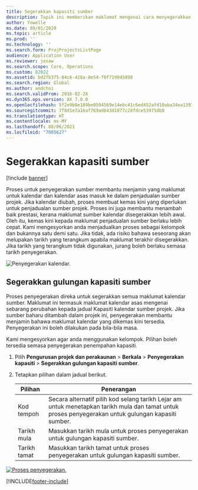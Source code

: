 ```yaml
---
title: Segerakkan kapasiti sumber
description: Topik ini memberikan maklumat mengenai cara menyegerakkan kapasiti sumber merentasi kalendar dan projek.
author: Yowelle
ms.date: 09/01/2020
ms.topic: article
ms.prod: ''
ms.technology: ''
ms.search.form: ProjProjectsListPage
audience: Application User
ms.reviewer: josaw
ms.search.scope: Core, Operations
ms.custom: 82022
ms.assetid: bd2fb375-84c6-428a-8e54-f0f719045898
ms.search.region: Global
ms.author: andchoi
ms.search.validFrom: 2016-02-28
ms.dyn365.ops.version: AX 7.0.0
ms.openlocfilehash: 5f2e9b8e189be0594569e14ebc41c6ed452afd10aba34ea1397b3e3f66cd2e96
ms.sourcegitcommit: 7f8d1e7a16af769adb43d1877c28fdce53975db8
ms.translationtype: HT
ms.contentlocale: ms-MY
ms.lasthandoff: 08/06/2021
ms.locfileid: "7005627"
---
```

# <a name="synchronize-resource-capacity"></a>Segerakkan kapasiti sumber

[!include [banner](../includes/banner.md)]

Proses untuk penyegerakan sumber membantu menjamin yang maklumat untuk kalendar dan kalendar asas masuk ke dalam penjadualan sumber projek. Jika kalendar diubah, proses membuat kemas kini yang diperlukan untuk penjadualan sumber projek. Proses ini juga membantu menambah baik prestasi, kerana maklumat sumber kalendar disegerakkan lebih awal. Oleh itu, kemas kini kepada maklumat penjadualan sumber berlaku lebih cepat. Kami mengesyorkan anda menjadualkan proses sebagai kelompok dan bukannya satu demi satu. Jika tidak, ada risiko bahawa seseorang akan melupakan tarikh yang terangkum apabila maklumat terakhir disegerakkan. Jika tarikh yang terangkum tidak digunakan, jurang boleh berlaku semasa tarikh penyegerakan.

![Penyegerakan kalendar.](./media/projectresourcing04-1024x471.jpg)

## <a name="synchronize-resource-capacity-roll-ups"></a>Segerakkan gulungan kapasiti sumber

Proses penyegerakan direka untuk segerakkan semua maklumat kalendar sumber. Maklumat ini termasuk maklumat kalendar asas mengenai sebarang perubahan kepada jadual Kapasiti kalendar sumber projek. Jika sumber baharu ditambah dalam projek ini, penyegerakan membantu menjamin bahawa maklumat kalendar yang dikemas kini tersedia. Penyegerakan ini boleh dilakukan pada bila-bila masa.

Kami mengesyorkan agar anda menggunakan kelompok. Pilihan boleh tersedia semasa penyegerakan penempahan kapasiti.

1. Pilih **Pengurusan projek dan perakaunan** &gt; **Berkala** &gt; **Penyegerakan kapasiti** &gt; **Segerakkan gulungan kapasiti sumber**.
2. Tetapkan pilihan dalam jadual berikut.

    | Pilihan      | Penerangan |
    |-------------|-------------|
    | Kod tempoh | Secara alternatif pilih kod selang tarikh Lejar am untuk menetapkan tarikh mula dan tamat untuk proses penyegerakan untuk gulungan kapasiti sumber. |
    | Tarikh mula  | Masukkan tarikh mula untuk proses penyegerakan untuk gulungan kapasiti sumber. |
    | Tarikh tamat    | Masukkan tarikh tamat untuk proses penyegerakan untuk gulungan kapasiti sumber. |

[![Proses penyegerakan.](./media/projectresourcing09.jpg)](./media/projectresourcing09.jpg)


[!INCLUDE[footer-include](../includes/footer-banner.md)]